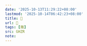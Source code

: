 ```yaml
---
date: '2025-10-13T11:29:22+08:00'
lastmod: '2025-10-14T06:42:23+08:00'
title: 󰡎
url: 󰡎
tags: [掫]
src: GHZR
note:
---
```

